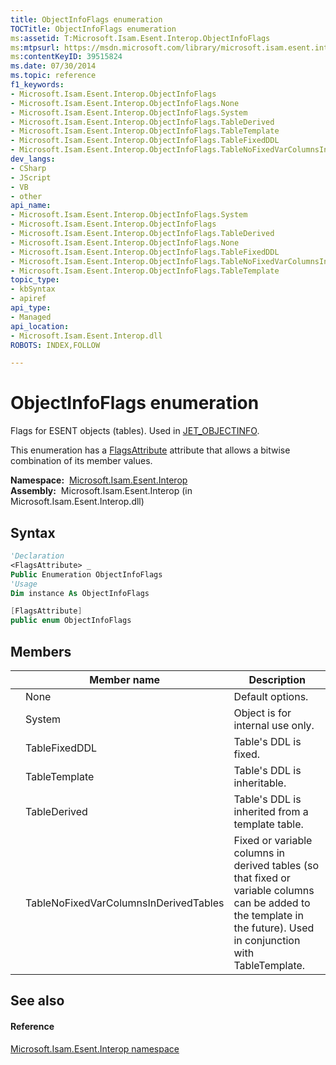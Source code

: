 ```yaml
---
title: ObjectInfoFlags enumeration
TOCTitle: ObjectInfoFlags enumeration
ms:assetid: T:Microsoft.Isam.Esent.Interop.ObjectInfoFlags
ms:mtpsurl: https://msdn.microsoft.com/library/microsoft.isam.esent.interop.objectinfoflags(v=EXCHG.10)
ms:contentKeyID: 39515824
ms.date: 07/30/2014
ms.topic: reference
f1_keywords:
- Microsoft.Isam.Esent.Interop.ObjectInfoFlags
- Microsoft.Isam.Esent.Interop.ObjectInfoFlags.None
- Microsoft.Isam.Esent.Interop.ObjectInfoFlags.System
- Microsoft.Isam.Esent.Interop.ObjectInfoFlags.TableDerived
- Microsoft.Isam.Esent.Interop.ObjectInfoFlags.TableTemplate
- Microsoft.Isam.Esent.Interop.ObjectInfoFlags.TableFixedDDL
- Microsoft.Isam.Esent.Interop.ObjectInfoFlags.TableNoFixedVarColumnsInDerivedTables
dev_langs:
- CSharp
- JScript
- VB
- other
api_name: 
- Microsoft.Isam.Esent.Interop.ObjectInfoFlags.System
- Microsoft.Isam.Esent.Interop.ObjectInfoFlags
- Microsoft.Isam.Esent.Interop.ObjectInfoFlags.TableDerived
- Microsoft.Isam.Esent.Interop.ObjectInfoFlags.None
- Microsoft.Isam.Esent.Interop.ObjectInfoFlags.TableFixedDDL
- Microsoft.Isam.Esent.Interop.ObjectInfoFlags.TableNoFixedVarColumnsInDerivedTables
- Microsoft.Isam.Esent.Interop.ObjectInfoFlags.TableTemplate
topic_type: 
- kbSyntax
- apiref
api_type: 
- Managed
api_location: 
- Microsoft.Isam.Esent.Interop.dll
ROBOTS: INDEX,FOLLOW

---
```


# ObjectInfoFlags enumeration

Flags for ESENT objects (tables). Used in [JET_OBJECTINFO](dn335219\(v=exchg.10\).md).

This enumeration has a [FlagsAttribute](/dotnet/api/system.flagsattribute) attribute that allows a bitwise combination of its member values.

**Namespace:**  [Microsoft.Isam.Esent.Interop](hh596136\(v=exchg.10\).md)  
**Assembly:**  Microsoft.Isam.Esent.Interop (in Microsoft.Isam.Esent.Interop.dll)

## Syntax

``` vb
'Declaration
<FlagsAttribute> _
Public Enumeration ObjectInfoFlags
'Usage
Dim instance As ObjectInfoFlags
```

``` csharp
[FlagsAttribute]
public enum ObjectInfoFlags
```

## Members

<table>
<thead>
<tr class="header">
<th></th>
<th>Member name</th>
<th>Description</th>
</tr>
</thead>
<tbody>
<tr class="odd">
<td></td>
<td>None</td>
<td>Default options.</td>
</tr>
<tr class="even">
<td></td>
<td>System</td>
<td>Object is for internal use only.</td>
</tr>
<tr class="odd">
<td></td>
<td>TableFixedDDL</td>
<td>Table's DDL is fixed.</td>
</tr>
<tr class="even">
<td></td>
<td>TableTemplate</td>
<td>Table's DDL is inheritable.</td>
</tr>
<tr class="odd">
<td></td>
<td>TableDerived</td>
<td>Table's DDL is inherited from a template table.</td>
</tr>
<tr class="even">
<td></td>
<td>TableNoFixedVarColumnsInDerivedTables</td>
<td>Fixed or variable columns in derived tables (so that fixed or variable columns can be added to the template in the future). Used in conjunction with TableTemplate.</td>
</tr>
</tbody>
</table>


## See also

#### Reference

[Microsoft.Isam.Esent.Interop namespace](hh596136\(v=exchg.10\).md)